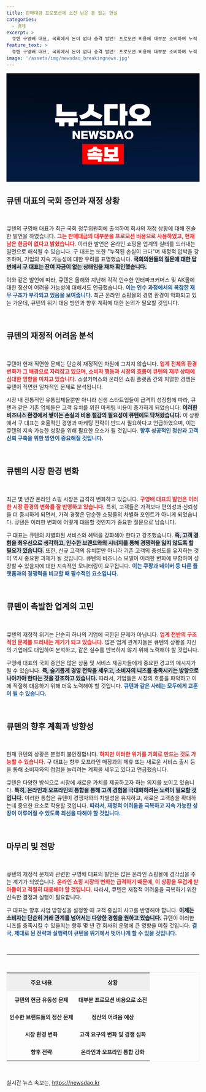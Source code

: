 ```yaml
---
title: 판매대금 프로모션에 소진 남은 돈 없는 현실
categories:
  - 경제
excerpt: >
  큐텐 구영배 대표, 국회에서 돈이 없다 충격 발언! 프로모션 비용에 대부분 소비하며 누적 손실을 고백했다. 인터파크커머스와 AK몰 정산도 어려울 가능성 제기, 이 커머스계위기 예고? 클릭해 알아보세요!
feature_text: >
  큐텐 구영배 대표, 국회에서 돈이 없다 충격 발언! 프로모션 비용에 대부분 소비하며 누적 손실을 고백했다. 인터파크커머스와 AK몰 정산도 어려울 가능성 제기, 이 커머스계위기 예고? 클릭해 알아보세요!
image: '/assets/img/newsdao_breakingnews.jpg'
---
```


<p><img src="/assets/img/newsdao_breakingnews.jpg" alt="firstkoreanews 속보" /></p>

<h2 data-ke-size="size26">큐텐 대표의 국회 증언과 재정 상황</h2>

<p data-ke-size="size16">&nbsp;</p>

<p>큐텐의 구영배 대표가 최근 국회 정무위원회에 출석하여 회사의 재정 상황에 대해 진솔한 발언을 하였습니다. <b><span style="color: #ee2323;">그는 판매대금의 대부분을 프로모션 비용으로 사용하였고, 현재 남은 현금이 없다고 밝혔습니다.</span></b> 이러한 발언은 온라인 쇼핑몰 업계의 실태를 드러내는 일면으로 해석될 수 있습니다. 구 대표는 또한 "누적된 손실이 크다"며 재정적 압박을 강조하며, 기업의 지속 가능성에 대한 우려를 표명했습니다. <b><span style="background-color: #21538527;">국회의원들의 질문에 대한 답변에서 구 대표는 잔여 자금이 없는 상태임을 재차 확인했습니다.</span></b> </p>

<p>이와 같은 발언에 따라, 큐텐은 올해와 지난해 각각 인수한 인터파크커머스 및 AK몰에 대한 정산이 어려울 가능성에 대해서도 언급했습니다. <b><span style="color: #1a5490;">이는 인수 과정에서의 복잡한 재무 구조가 부각되고 있음을 보여줍니다.</span></b> 최근 온라인 쇼핑몰의 경영 환경이 악화되고 있는 가운데, 큐텐의 위기 대응 방안과 향후 계획에 대한 논의가 필요할 것입니다. </p>

<p data-ke-size="size16">&nbsp;</p>

<h2 data-ke-size="size26">큐텐의 재정적 어려움 분석</h2>

<p data-ke-size="size16">&nbsp;</p>

<p>큐텐이 현재 직면한 문제는 단순히 재정적인 차원에 그치지 않습니다. <b><span style="color: #ee2323;">업계 전체의 환경 변화가 그 배경으로 자리잡고 있으며, 소비자 행동과 시장의 흐름이 큐텐의 재무 상태에 심대한 영향을 미치고 있습니다.</span></b> 소셜커머스와 온라인 쇼핑 플랫폼 간의 치열한 경쟁은 큐텐이 직면한 일차적인 문제로 분석됩니다. </p>

<p>시장 내 전통적인 유통업체들뿐만 아니라 신생 스타트업들이 급격히 성장함에 따라, 큐텐과 같은 기존 업체들은 고객 유치를 위한 마케팅 비용이 증가하게 되었습니다. <b><span style="background-color: #21538527;">이러한 비즈니스 환경에서 쌓이는 손실과 비용 절감의 필요성이 큐텐에도 닥쳐왔습니다.</span></b> 이 상황에서 구 대표는 효율적인 경영과 마케팅 전략이 반드시 필요하다고 언급하였으며, 이는 큐텐의 지속 가능한 성장을 위해 필요한 요소가 될 것입니다. <b><span style="color: #1a5490;">향후 성공적인 정산과 고객 신뢰 구축을 위한 방안이 중요해질 것입니다.</span></b></p>

<p data-ke-size="size16">&nbsp;</p>

<h2 data-ke-size="size26">큐텐의 시장 환경 변화</h2>

<p data-ke-size="size16">&nbsp;</p>

<p>최근 몇 년간 온라인 쇼핑 시장은 급격히 변화하고 있습니다. <b><span style="color: #ee2323;">구영배 대표의 발언은 이러한 시장 환경의 변화를 잘 반영하고 있습니다.</span></b> 특히, 고객들은 가격보다 편의성과 신뢰성을 더 중시하게 되면서, 가격 경쟁은 단순한 쇼핑몰의 차별화 포인트가 아니게 되었습니다. 큐텐은 이러한 변화에 어떻게 대응할 것인지가 중요한 질문으로 남습니다. </p>

<p>구 대표는 큐텐의 차별화된 서비스와 혜택을 강화해야 한다고 강조했습니다. <b><span style="background-color: #21538527;">즉, 고객 경험을 최우선으로 생각하고, 인수한 브랜드와의 시너지를 통해 경쟁력을 잃지 않도록 할 필요가 있습니다.</span></b> 또한, 신규 고객의 유치뿐만 아니라 기존 고객의 충성도를 유지하는 것이 역시 중요한 과제가 될 것입니다. 큐텐의 비즈니스 모델이 이러한 변화에 부합하여 성장할 수 있을지에 대한 지속적인 모니터링이 요구됩니다. <b><span style="color: #1a5490;">이는 쿠팡과 네이버 등 다른 플랫폼과의 경쟁력을 비교할 때 필수적인 요소입니다.</span></b></p>

<p data-ke-size="size16">&nbsp;</p>

<h2 data-ke-size="size26">큐텐이 촉발한 업계의 고민</h2>

<p data-ke-size="size16">&nbsp;</p>

<p>큐텐의 재정적 위기는 단순히 하나의 기업에 국한된 문제가 아닙니다. <b><span style="color: #ee2323;">업계 전반의 구조적인 문제를 드러내는 계기가 되고 있습니다.</span></b> 많은 업계 관계자들은 큐텐의 상황을 자신의 기업에도 대입하여 분석하고, 같은 실수를 반복하지 않기 위해 노력해야 할 것입니다. </p>

<p>구영배 대표의 국회 증언은 많은 상품 및 서비스 제공자들에게 중요한 경고의 메시지가 될 수 있습니다. <b><span style="background-color: #21538527;">즉, 슬기롭게 경영 전략을 세우고, 소비자의 니즈를 충족시키는 방향으로 나아가야 한다는 것을 강조하고 있습니다.</span></b> 따라서, 기업들은 시장의 흐름을 파악하고 이에 적절히 대응하기 위해 더욱 노력해야 할 것입니다. <b><span style="color: #1a5490;">큐텐과 같은 사례는 모두에게 교훈이 될 수 있습니다.</span></b></p>

<p data-ke-size="size16">&nbsp;</p>

<h2 data-ke-size="size26">큐텐의 향후 계획과 방향성</h2>

<p data-ke-size="size16">&nbsp;</p>

<p>현재 큐텐의 상황은 분명히 불안정합니다. <b><span style="color: #ee2323;">하지만 이러한 위기를 기회로 만드는 것도 가능할 수 있습니다.</span></b> 구 대표는 향후 오프라인 매장과의 제휴 또는 새로운 서비스 출시 등을 통해 소비자와의 접점을 늘리려는 계획을 세우고 있다고 언급했습니다. </p>

<p>큐텐은 다양한 방식으로 시장에 새로운 가치를 제공하고자 하는 의지를 보이고 있습니다. <b><span style="background-color: #21538527;">특히, 온라인과 오프라인의 통합을 통해 고객 경험을 극대화하려는 노력이 필요할 것입니다.</span></b> 이러한 통합은 큐텐이 경쟁자와의 차별성을 유지하고, 새로운 고객층을 확대하는데 중요한 요소로 작용할 것입니다. <b><span style="color: #1a5490;">따라서, 재정적 어려움을 극복하고 지속 가능한 성장이 이루어질 수 있도록 최선을 다해야 할 것입니다.</span></b></p>

<p data-ke-size="size16">&nbsp;</p>

<h2 data-ke-size="size26">마무리 및 전망</h2>

<p data-ke-size="size16">&nbsp;</p>

<p>큐텐의 재정적 문제와 관련한 구영배 대표의 발언은 많은 온라인 쇼핑몰에 경각심을 주는 계기가 되었습니다. <b><span style="color: #ee2323;">온라인 쇼핑 시장의 변화는 급격하기 때문에, 이 상황을 무겁게 받아들이고 적절히 대응해야 할 것입니다.</span></b> 따라서, 큐텐은 재정적 어려움을 극복하기 위한 신속한 결정과 실행이 필요합니다. </p>

<p>구 대표는 향후 사업 방향성을 설정할 때 고객 중심의 사고를 반영해야 합니다. <b><span style="background-color: #21538527;">이제는 소비자는 단순히 거래 관계를 넘어서는 다양한 경험을 원하고 있습니다.</span></b> 큐텐이 이러한 니즈를 충족시킬 수 있을지는 향후 몇 년 간 회사의 운명에 큰 영향을 미칠 것입니다. <b><span style="color: #1a5490;">결국, 제대로 된 전략과 실행력이 큐텐을 위기에서 벗어나게 할 수 있을 것입니다.</span></b></p>

<p data-ke-size="size16">&nbsp;</p>

<hr style="border: 1px solid #efefef;"/>

<p data-ke-size="size16">&nbsp;</p>

<table style="width:100%; border: 1px solid #efefef; border-collapse: collapse;">
    <tr>
        <th style="text-align: center; height: 40px; background-color: #efefef;">주요 내용</th>
        <th style="text-align: center; height: 40px; background-color: #efefef;">상황</th>
    </tr>
    <tr>
        <td style="text-align: center; height: 40px;"><b>큐텐의 현금 유동성 문제</b></td>
        <td style="text-align: center; height: 40px;"><b>대부분 프로모션 비용으로 소진</b></td>
    </tr>
    <tr>
        <td style="text-align: center; height: 40px;"><b>인수한 브랜드들의 정산 문제</b></td>
        <td style="text-align: center; height: 40px;"><b>정산의 어려움 예상</b></td>
    </tr>
    <tr>
        <td style="text-align: center; height: 40px;"><b>시장 환경 변화</b></td>
        <td style="text-align: center; height: 40px;"><b>고객 요구의 변화 및 경쟁 심화</b></td>
    </tr>
    <tr>
        <td style="text-align: center; height: 40px;"><b>향후 전략</b></td>
        <td style="text-align: center; height: 40px;"><b>온라인과 오프라인 통합 강화</b></td>
    </tr>
</table>

<p data-ke-size="size16">&nbsp;</p>
실시간 뉴스 속보는, <a href="https://newsdao.kr" rel="dofollow">https://newsdao.kr</a>


